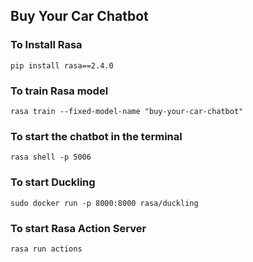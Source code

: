 ## Buy Your Car Chatbot

### To Install Rasa
```
pip install rasa==2.4.0
```

### To train Rasa model
```
rasa train --fixed-model-name "buy-your-car-chatbot"
```

### To start the chatbot in the terminal
```
rasa shell -p 5006
```

### To start Duckling
```
sudo docker run -p 8000:8000 rasa/duckling
```

### To start Rasa Action Server
```
rasa run actions
```
